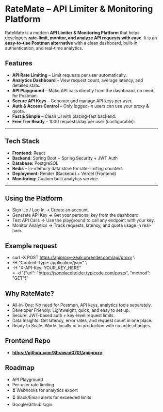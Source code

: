 # RateMate – API Limiter & Monitoring Platform

RateMate is a modern **API Limiter & Monitoring Platform** that helps developers **rate-limit, monitor, and analyze API requests with ease**. It is an **easy-to-use Postman alternative** with a clean dashboard, built-in authentication, and real-time analytics.  

## Features  

 - **API Rate Limiting** – Limit requests per user automatically.  
 - **Analytics Dashboard** – View request count, average latency, and detailed stats.  
 - **API Playground** – Make API calls directly from the dashboard, no need for Postman.  
 - **Secure API Keys** – Generate and manage API keys per user.  
 - **Auth & Access Control** – Only logged-in users can use your proxy & quota.  
 - **Fast & Simple** – Clean UI with blazing-fast backend.  
 - **Free Tier Ready** – 1000 requests/day per user (configurable).  

---

##  Tech Stack  

- **Frontend:** React
- **Backend:** Spring Boot + Spring Security + JWT Auth  
- **Database:** PostgreSQL
- **Redis** – In-memory data store for rate-limiting counters
- **Deployment:** Render (Backend) + Vercel (Frontend)  
- **Monitoring:** Custom built analytics service 

---

##  Using the Platform

- Sign Up / Log In → Create an account.
- Generate API Key → Get your personal key from the dashboard.
- Test API Calls → Use the playground to call any endpoint with your key.
- Monitor Analytics → Track requests, latency, and quota usage in real-time.

##  Example request

- curl -X POST https://apiproxy-zeak.onrender.com/api/proxy \
-  -H "Content-Type: application/json" \
-  -H "X-API-Key: YOUR_KEY_HERE" \
=  -d '{"url": "https://jsonplaceholder.typicode.com/posts", "method": "GET"}'

##  Why RateMate?

- All-in-One: No need for Postman, API keys, analytics tools separately.
- Developer Friendly: Lightweight, quick, and easy to set up.
- Secure: JWT-based auth + key-level request limits.
- Data Insights: Get latency, error rates, and request count in one place.
- Ready to Scale: Works locally or in production with no code changes.

## Frontend Repo
- **https://github.com/Shrawan0701/apiiproxy**

##  Roadmap

- API Playground 
- Per-user rate limiting
- ⏳ Webhooks for analytics export
- ⏳ Slack/Email alerts for exceeded limits
- Google/Github login

